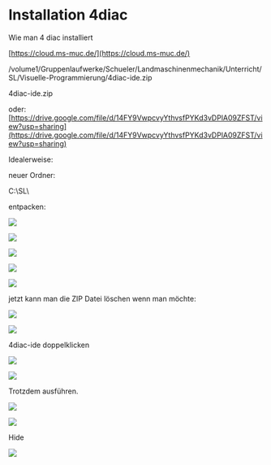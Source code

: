 # Installation 4diac

Wie man 4 diac installiert

[https://cloud.ms-muc.de/](https://cloud.ms-muc.de/)

/volume1/Gruppenlaufwerke/Schueler/Landmaschinenmechanik/Unterricht/SL/Visuelle-Programmierung/4diac-ide.zip

4diac-ide.zip

oder: [https://drive.google.com/file/d/14FY9VwpcvyYthvsfPYKd3vDPlA09ZFST/view?usp=sharing](https://drive.google.com/file/d/14FY9VwpcvyYthvsfPYKd3vDPlA09ZFST/view?usp=sharing)

Idealerweise:

neuer Ordner:

C:\\SL\\

entpacken:

![](https://user-images.githubusercontent.com/69573151/191042730-864901db-c48f-4cd8-932c-910d4a519aa6.png)

![](https://user-images.githubusercontent.com/69573151/191042807-81629e9c-8bfd-42b6-8724-92be7bc44505.png)

![](https://user-images.githubusercontent.com/69573151/191042854-f1a2c161-463f-4e36-bea9-3d84ecf9d5f7.png)

![](https://user-images.githubusercontent.com/69573151/191043181-64e41075-dcd3-4423-bf07-c5f017770f13.png)

![](https://user-images.githubusercontent.com/69573151/191043373-77729c22-07cd-4c7a-bcd6-9f4dcaafed8f.png)

jetzt kann man die ZIP Datei löschen wenn man möchte:

![](https://user-images.githubusercontent.com/69573151/191044320-3da5c89c-b0b9-468a-a5a7-8bc1dd2c523b.png)

![](https://user-images.githubusercontent.com/69573151/191044781-3526dec3-7053-467e-b9c2-8f1ab1bb14c6.png)

4diac-ide doppelklicken

![](https://user-images.githubusercontent.com/69573151/191044862-a1cc3ff1-9b84-4d17-8857-ea31cbd734fa.png)

![](https://user-images.githubusercontent.com/69573151/191044904-82c5c527-7053-4744-a84f-54de4f0b2133.png)

Trotzdem ausführen.

![](https://user-images.githubusercontent.com/69573151/191045122-9594a014-46e6-4c1f-b5f4-5624626ec24f.png)

![](https://user-images.githubusercontent.com/69573151/191045265-9d699fb0-7006-400e-9a46-04cc9fcb2a43.png)

Hide

![](https://user-images.githubusercontent.com/69573151/191045359-b1160a2a-93ed-446d-9aa4-d4eecb441faf.png)
